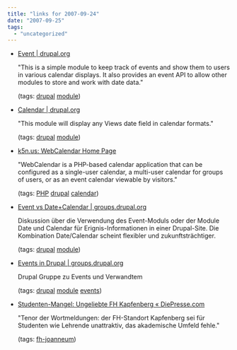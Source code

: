 ```yaml
---
title: "links for 2007-09-24"
date: "2007-09-25"
tags: 
  - "uncategorized"
---
```


- [Event | drupal.org](http://drupal.org/project/event)
    
    "This is a simple module to keep track of events and show them to users in various calendar displays. It also provides an event API to allow other modules to store and work with date data."
    
    (tags: [drupal](http://del.icio.us/heinzwittenbrink/drupal) [module](http://del.icio.us/heinzwittenbrink/module))
    
- [Calendar | drupal.org](http://drupal.org/project/calendar)
    
    "This module will display any Views date field in calendar formats."
    
    (tags: [drupal](http://del.icio.us/heinzwittenbrink/drupal) [module](http://del.icio.us/heinzwittenbrink/module))
    
- [k5n.us: WebCalendar Home Page](http://www.k5n.us/webcalendar.php)
    
    "WebCalendar is a PHP-based calendar application that can be configured as a single-user calendar, a multi-user calendar for groups of users, or as an event calendar viewable by visitors."
    
    (tags: [PHP](http://del.icio.us/heinzwittenbrink/PHP) [drupal](http://del.icio.us/heinzwittenbrink/drupal) [calendar](http://del.icio.us/heinzwittenbrink/calendar))
    
- [Event vs Date+Calendar | groups.drupal.org](http://groups.drupal.org/node/3598)
    
    Diskussion über die Verwendung des Event-Moduls oder der Module Date und Calendar für Erignis-Informationen in einer Drupal-Site. Die Kombination Date/Calendar scheint flexibler und zukunftsträchtiger.
    
    (tags: [drupal](http://del.icio.us/heinzwittenbrink/drupal) [module](http://del.icio.us/heinzwittenbrink/module))
    
- [Events in Drupal | groups.drupal.org](http://groups.drupal.org/events-in-drupal)
    
    Drupal Gruppe zu Events und Verwandtem
    
    (tags: [drupal](http://del.icio.us/heinzwittenbrink/drupal) [module](http://del.icio.us/heinzwittenbrink/module) [events](http://del.icio.us/heinzwittenbrink/events))
    
- [Studenten-Mangel: Ungeliebte FH Kapfenberg « DiePresse.com](http://diepresse.com/home/bildung/bildungallgemein/331685/index.do)
    
    "Tenor der Wortmeldungen: der FH-Standort Kapfenberg sei für Studenten wie Lehrende unattraktiv, das akademische Umfeld fehle."
    
    (tags: [fh-joanneum](http://del.icio.us/heinzwittenbrink/fh-joanneum))
